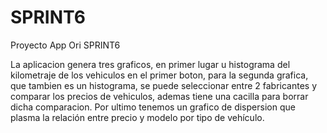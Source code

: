 # SPRINT6
Proyecto App Ori SPRINT6

La aplicacion genera tres graficos, en primer lugar u histograma del kilometraje de los vehiculos en el primer boton, para la segunda grafica, que tambien es un histograma, se puede seleccionar entre 2 fabricantes y comparar los precios de vehiculos, ademas tiene una cacilla para borrar dicha comparacion. Por ultimo tenemos un grafico de dispersion que plasma la relación entre precio y modelo por tipo de vehículo.
